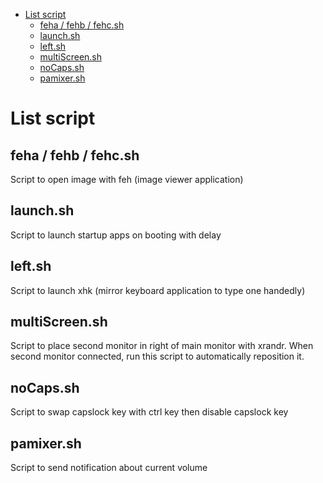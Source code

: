 - [List script](#org171801b)
  - [feha / fehb / fehc.sh](#org4690adc)
  - [launch.sh](#orgd748914)
  - [left.sh](#orgd459169)
  - [multiScreen.sh](#orgc8fcc63)
  - [noCaps.sh](#org14d4c6a)
  - [pamixer.sh](#org7dcc47c)


<a id="org171801b"></a>

# List script


<a id="org4690adc"></a>

## feha / fehb / fehc.sh

Script to open image with feh (image viewer application)


<a id="orgd748914"></a>

## launch.sh

Script to launch startup apps on booting with delay


<a id="orgd459169"></a>

## left.sh

Script to launch xhk (mirror keyboard application to type one handedly)


<a id="orgc8fcc63"></a>

## multiScreen.sh

Script to place second monitor in right of main monitor with xrandr. When second monitor connected, run this script to automatically reposition it.


<a id="org14d4c6a"></a>

## noCaps.sh

Script to swap capslock key with ctrl key then disable capslock key


<a id="org7dcc47c"></a>

## pamixer.sh

Script to send notification about current volume
